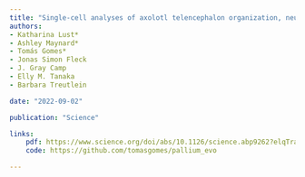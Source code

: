 ```yaml
---
title: "Single-cell analyses of axolotl telencephalon organization, neurogenesis, and regeneration"
authors:
- Katharina Lust*
- Ashley Maynard*
- Tomás Gomes*
- Jonas Simon Fleck
- J. Gray Camp
- Elly M. Tanaka
- Barbara Treutlein 

date: "2022-09-02"

publication: "Science"

links:
    pdf: https://www.science.org/doi/abs/10.1126/science.abp9262?elqTrackId=6faf812c3fe94826ad5a13e8f52bc578&elq=0269eeea7b554e80a0344d807ceb806d&elqaid=34498&elqat=1&elqCampaignId=10608
    code: https://github.com/tomasgomes/pallium_evo

---
```



